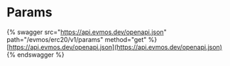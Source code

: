 # Params

{% swagger src="https://api.evmos.dev/openapi.json" path="/evmos/erc20/v1/params" method="get" %}
[https://api.evmos.dev/openapi.json](https://api.evmos.dev/openapi.json)
{% endswagger %}
